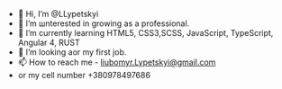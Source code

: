 - 👋 Hi, I’m @LLypetskyi
- 👀 I’m шnterested in growing as a professional.
- 🌱 I’m currently learning HTML5, CSS3,SCSS, JavaScript, TypeScript, Angular 4, RUST
- 💞️ I’m looking аor my first job.
- 📫 How to reach me - liubomyr.Lypetskyi@gmail.com
-    or my cell number +380978497686

<!---
LLypetskyi/LLypetskyi is a ✨ special ✨ repository because its `README.md` (this file) appears on your GitHub profile.
You can click the Preview link to take a look at your changes.
--->
